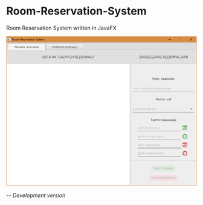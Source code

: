 # Room-Reservation-System
Room Reservation System written in JavaFX

![alt text](https://raw.githubusercontent.com/peniakoff/room-reservation-system/master/rrs_1.PNG)

--
_Development version_
